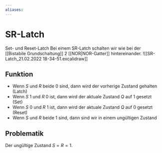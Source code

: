 ```yaml
---
aliases: 
---
```

# SR-Latch
Set- und Reset-Latch
Bei einem SR-Latch schalten wir wie bei der [[Bistabile Grundschaltung]] 2 [[NOR|NOR-Gatter]] hintereinander.
![[SR-Latch_21.02.2022 18-34-51.excalidraw]]
## Funktion
- Wenn $S$ und $R$ beide 0 sind, dann wird der vorherige Zustand gehalten (Latch)
- Wenn $S$ 1 und $R$ 0 ist, dann wird der aktuale Zustand $Q$ auf 1 gesetzt (Set)
- Wenn $S$ 0 und $R$ 1 ist, dann wird der aktuale Zustand $Q$ auf 0 gesetzt (Reset)
- Wenn $S$ und $R$ beide 1 sind, dann sind wir in einem ungültigen Zustand
## Problematik
Der ungültige Zustand $S=R=1$.